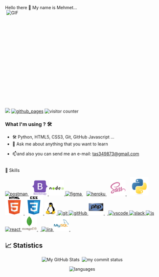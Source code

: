  Hello there 👋  My name is Mehmet...
<img align="right" alt="GIF" src="https://github.com/abhisheknaiidu/abhisheknaiidu/blob/master/code.gif?raw=true" width="500 " height="320"  />



[![](https://img.shields.io/badge/linkedin-%230077B5.svg?&style=for-the-badge&logo=linkedin&logoColor=white)](https://www.linkedin.com/in/mehmet-tas-56a446230?lipi=urn%3Ali%3Apage%3Ad_flagship3_profile_view_base_contact_details%3BgTYbJ2NDRzKs9CXRwabFrQ%3D%3D/) 
<a href="https://github.com/mehmettas1" target="_blank"> <img src="https://user-images.githubusercontent.com/94930605/160260064-ff3aa908-cbfd-4350-ab28-a26a0b7a1819.png" alt="github_pages"  height="28.5"/></a> <img src="https://komarev.com/ghpvc/?username=mehmettas1" alt="visitor counter" height="28.5"/>


### What I'm using ? 🛠     

- 🛠 Python, HTML5, CSS3, Git, GitHub Javascript ...
- 💬 Ask me about anything that you want to learn

<!-- - ✨ You can reach me via :  <a href="linkedin.com/in/mehmet-tas-56a446230" target="_blank"> <img src="https://img.shields.io/badge/linkedin-%230077B5.svg?&style=for-the-badge&logo=linkedin&logoColor=white" target="_blank" alt="Linkedin" height="30"/></a> -->
- 📫and also you can send me an e-mail: tas349873@gmail.com








<br>
 🚀 Skills
 <p>
 <p align="left">  <a href="https://postman.com" target="_blank" rel="noreferrer"  title="POSTMAN"> <img src="https://www.vectorlogo.zone/logos/getpostman/getpostman-icon.svg" alt="postman" width="50" height="50"/> </a>&nbsp;&nbsp;
  <a href="https://getbootstrap.com" target="_blank" rel="noreferrer"   title="BOOTSTRAP"> <img src="https://raw.githubusercontent.com/devicons/devicon/master/icons/bootstrap/bootstrap-plain-wordmark.svg" alt="bootstrap" width="50" height="50"/> </a><a href="https://nodejs.org" target="_blank" rel="noreferrer"   title="NODEJS"> <img src="https://raw.githubusercontent.com/devicons/devicon/master/icons/nodejs/nodejs-original-wordmark.svg" alt="nodejs" width="50" height="50"/> <a href="https://www.figma.com/" target="_blank" rel="noreferrer"  title="FIGMA"> <img src="https://www.vectorlogo.zone/logos/figma/figma-icon.svg" alt="figma" width="50" height="50"/> </a>&nbsp;&nbsp; 
  <a href="https://heroku.com" target="_blank" rel="noreferrer"  title="HEROKU"> <img src="https://www.vectorlogo.zone/logos/heroku/heroku-icon.svg" alt="heroku" width="50" height="50"/> </a>&nbsp;&nbsp;
  <a href="https://sass-lang.com" target="_blank" rel="noreferrer"   title="SASS"> <img src="https://raw.githubusercontent.com/devicons/devicon/master/icons/sass/sass-original.svg" alt="sass" width="50" height="50"/> </a>&nbsp;&nbsp;
  <a href="https://www.python.org" target="_blank" rel="noreferrer">
<img  src="https://raw.githubusercontent.com/devicons/devicon/master/icons/python/python-original.svg" alt="python" width="60" height="60"/> <a href="https://html.com" target="_blank" rel="noreferrer"><img src="https://raw.githubusercontent.com/devicons/devicon/master/icons/html5/html5-original-wordmark.svg" alt="html5" width="60" height="60"/> </a> <a href="https://www.w3.org/Style/CSS/Overview.en.html" target="_blank" rel="noreferrer"> <img src="https://raw.githubusercontent.com/devicons/devicon/master/icons/css3/css3-original-wordmark.svg" alt="css3" width="60" height="60"/> </a><a href="https://git-scm.com/" target="_blank" rel="noreferrer"><a href="https://www.linux.org" target="_blank" rel="noreferrer"> <img src="https://raw.githubusercontent.com/devicons/devicon/master/icons/linux/linux-original.svg" alt="linux" width="40" height="40"/> </a> <a href="https://git-scm.com" target="_blank" rel="noreferrer"> <img src="https://www.vectorlogo.zone/logos/git-scm/git-scm-icon.svg" alt="git" width="40" height="40"/> </a> <a href="https://github.com" target="_blank" rel="noreferrer"> <img src="https://user-images.githubusercontent.com/94930605/160834121-9010f1e6-3725-4c4e-8977-856e1682e0d4.png" alt="gitHub" width="50" height="50"/> </a> <a href="https://www.php.net" target="_blank" rel="noreferrer"   title="PHP"> <img src="https://raw.githubusercontent.com/devicons/devicon/master/icons/php/php-original.svg" alt="php" width="50" height="50"/> </a>&nbsp;&nbsp;<a href="https://code.visualstudio.com" target="_blank" rel="noreferrer"> <img src="https://www.pngitem.com/pimgs/m/80-800968_vscode-visual-studio-logo-png-transparent-png.png" alt="vscode" width="50" height="50"/> </a> <a href="https://slack.com" target="_blank" rel="noreferrer"> <img src="https://user-images.githubusercontent.com/94930605/160258720-2a39e2f4-cb61-4b1a-9303-db050ffaa003.png" alt="slack" width="50" height="50"/> </a><a href="#" target="_blank"> <img src="https://cdn.icon-icons.com/icons2/2108/PNG/512/javascript_icon_130900.png" alt="js" height="50"/> </a> <a href="#" target="_blank"> <img src="https://cdn.icon-icons.com/icons2/2415/PNG/512/react_original_wordmark_logo_icon_146375.png" alt="react" width="50"/> </a> <a href="https://www.python.org" target="_blank" rel="noreferrer"> </a>
    <a href="https://www.mongodb.com/" target="_blank" rel="noreferrer"   title="MONGODB"> <img src="https://raw.githubusercontent.com/devicons/devicon/master/icons/mongodb/mongodb-original-wordmark.svg" alt="mongodb" width="50" height="50"/> </a>&nbsp;&nbsp;<a href="https://www.atlassian.com/software/jira/free" target="_blank" rel="noreferrer"> <img src="https://img.shields.io/badge/jira-1e90ff.svg?&style=for-the-badge&logo=jira&logoColor=white" alt="jira" width="100" height="50"/> </a>  
    <a href="https://www.mysql.com/" target="_blank" rel="noreferrer"  title="MYSQL"> <img src="https://raw.githubusercontent.com/devicons/devicon/master/icons/mysql/mysql-original-wordmark.svg" alt="mysql" width="50" height="50"/> </a>&nbsp;&nbsp;</p>





## 📈 Statistics
<p align="center">
<img src="https://github-readme-stats.vercel.app/api?username=mehmettas1&show_icons=true&locale=en" alt="My GitHub Stats" width="49%"/>&nbsp;
<img src="https://github-readme-streak-stats.herokuapp.com/?user=mehmettas1&theme=chartreuse-light&show_icons=true" alt="my commit status" width="49%" /> </p>
<p align="center"> <img src="https://github-readme-stats.vercel.app/api/top-langs?username=mehmettas1&show_icons=true&locale=en&layout=compact" alt="languages" width="50%" > </p>
